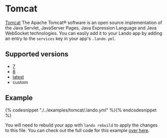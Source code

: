 Tomcat
======

[Tomcat](https://tomcat.apache.org/) The Apache Tomcat® software is an open source implementation of the Java Servlet, JavaServer Pages, Java Expression Language and Java WebSocket technologies. You can easily add it to your Lando app by adding an entry to the `services` key in your app's `.lando.yml`.

Supported versions
------------------

*   [7](https://hub.docker.com/_/tomcat/)
*   [8](https://hub.docker.com/_/tomcat/)
*   [latest](https://hub.docker.com/_/tomcat/)
*   custom

Example
-------

{% codesnippet "./../examples/tomcat/.lando.yml" %}{% endcodesnippet %}

You will need to rebuild your app with `lando rebuild` to apply the changes to this file. You can check out the full code for this example [over here](https://github.com/lando/lando/tree/master/examples/tomcat).
